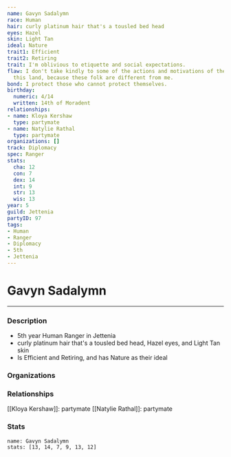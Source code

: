 ```yaml
---
name: Gavyn Sadalymn
race: Human
hair: curly platinum hair that's a tousled bed head
eyes: Hazel
skin: Light Tan
ideal: Nature
trait1: Efficient
trait2: Retiring
trait: I'm oblivious to etiquette and social expectations.
flaw: I don't take kindly to some of the actions and motivations of the people of
  this land, because these folk are different from me.
bond: I protect those who cannot protect themselves.
birthday:
  numeric: 4/14
  written: 14th of Moradent
relationships:
- name: Kloya Kershaw
  type: partymate
- name: Natylie Rathal
  type: partymate
organizations: []
track: Diplomacy
spec: Ranger
stats:
  cha: 12
  con: 7
  dex: 14
  int: 9
  str: 13
  wis: 13
year: 5
guild: Jettenia
partyID: 97
tags:
- Human
- Ranger
- Diplomacy
- 5th
- Jettenia
---
```

# Gavyn Sadalymn
---
### Description
- 5th year Human Ranger in Jettenia
- curly platinum hair that's a tousled bed head, Hazel eyes, and Light Tan skin
- Is Efficient and Retiring, and has Nature as their ideal

### Organizations
### Relationships
[[Kloya Kershaw]]: partymate
[[Natylie Rathal]]: partymate
### Stats
```statblock
name: Gavyn Sadalymn
stats: [13, 14, 7, 9, 13, 12]
```